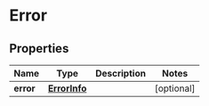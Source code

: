 
# Error

## Properties
Name | Type | Description | Notes
------------ | ------------- | ------------- | -------------
**error** | [**ErrorInfo**](ErrorInfo.md) |  |  [optional]



